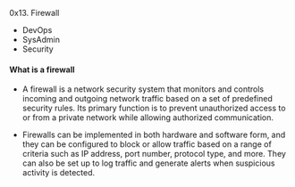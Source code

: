 0x13. Firewall
- DevOps
- SysAdmin
- Security

#### What is a firewall
* A firewall is a network security system that monitors and controls incoming and outgoing network traffic based on a set of predefined security rules. Its primary function is to prevent unauthorized access to or from a private network while allowing authorized communication.

* Firewalls can be implemented in both hardware and software form, and they can be configured to block or allow traffic based on a range of criteria such as IP address, port number, protocol type, and more. They can also be set up to log traffic and generate alerts when suspicious activity is detected.
